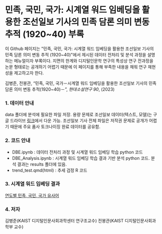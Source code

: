 # 민족, 국민, 국가: 시계열 워드 임베딩을 활용한 조선일보 기사의 민족 담론 의미 변동 추적 (1920~40) 부록

이 Github 페이지는 "민족, 국민, 국가: 시계열 워드 임베딩을 활용한 조선일보 기사의 민족 담론 의미 변동 추적 (1920~40)"에서 제시된 데이터 전처리 및 분석 과정을 설명하는 메뉴얼이자 부록이다. 지면의 한계와 디지털인문학 연구의 특성상 연구 전과정을 논문 형태로는 공개하기 어렵기 때문에 이 페이지를 통해 부족한 내용을 채워 연구 재현성을 제고하고자 한다.

김병준, 전봉관, “민족, 국민, 국가－시계열 워드 임베딩을 활용한 조선일보 기사의 민족 담론 의미 변동 추적(1920~40)－”, _현대소설연구 90_, (2023)

### 1. 데이터 안내
data 폴더에 분석에 필요한 파일 저장. 용량 문제로 조선일보 데이터(텍스트, 모델)는 구글 드라이브 [링크](https://drive.google.com/file/d/1NQuHfDw4_L0_9qpFDYw4YO3jxcr5vWyY/view?usp=share_link)에서 다운 가능. 조선일보 기사 전체 파일은 저작권 문제로 공개가 어렵기 때문에 주요 품사 토크나이징 완료 데이터를 공유함.

### 2. 코드 안내
* DBE.ipynb : 데이터 전처리 과정 및 시계열 워드 임베딩 학습 python 코드
* DBE_Analysis.ipynb : 시계열 워드 임베딩 학습 결과 기반 분석 python 코드. 분석 결과는 results 폴더에 있음.
* trend_test.qmd(html) : 추세 검정 R 코드

### 3. 시계열 워드 임베딩 결과
[연도별 민족, 국민, 국가 유사어](https://docs.google.com/spreadsheets/d/1kG-WOK1Wy7gPL-VERNrIctCk28DwFTQ1qIeet_U21tk/edit?usp=sharing)

### 4. 저자
김병준(KAIST 디지털인문사회과학센터 연구조교수)
전봉관(KAIST 디지털인문사회과학부 교수)
